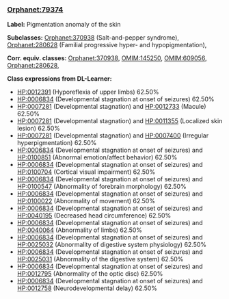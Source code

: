 
### [Orphanet:79374](http://www.orpha.net/ORDO/Orphanet_79374)
**Label:** Pigmentation anomaly of the skin

**Subclasses:** [Orphanet:370938](http://www.orpha.net/ORDO/Orphanet_370938) (Salt-and-pepper syndrome), [Orphanet:280628](http://www.orpha.net/ORDO/Orphanet_280628) (Familial progressive hyper- and hypopigmentation), 

**Corr. equiv. classes:** [Orphanet:370938](http://www.orpha.net/ORDO/Orphanet_370938), [OMIM:145250](http://purl.obolibrary.org/obo/OMIM_145250), [OMIM:609056](http://purl.obolibrary.org/obo/OMIM_609056), [Orphanet:280628](http://www.orpha.net/ORDO/Orphanet_280628), 

**Class expressions from DL-Learner:**

- [HP:0012391](http://purl.obolibrary.org/obo/HP_0012391) (Hyporeflexia of upper limbs) 62.50%
- [HP:0006834](http://purl.obolibrary.org/obo/HP_0006834) (Developmental stagnation at onset of seizures) 62.50%
- [HP:0007281](http://purl.obolibrary.org/obo/HP_0007281) (Developmental stagnation) and [HP:0012733](http://purl.obolibrary.org/obo/HP_0012733) (Macule) 62.50%
- [HP:0007281](http://purl.obolibrary.org/obo/HP_0007281) (Developmental stagnation) and [HP:0011355](http://purl.obolibrary.org/obo/HP_0011355) (Localized skin lesion) 62.50%
- [HP:0007281](http://purl.obolibrary.org/obo/HP_0007281) (Developmental stagnation) and [HP:0007400](http://purl.obolibrary.org/obo/HP_0007400) (Irregular hyperpigmentation) 62.50%
- [HP:0006834](http://purl.obolibrary.org/obo/HP_0006834) (Developmental stagnation at onset of seizures) and [HP:0100851](http://purl.obolibrary.org/obo/HP_0100851) (Abnormal emotion/affect behavior) 62.50%
- [HP:0006834](http://purl.obolibrary.org/obo/HP_0006834) (Developmental stagnation at onset of seizures) and [HP:0100704](http://purl.obolibrary.org/obo/HP_0100704) (Cortical visual impairment) 62.50%
- [HP:0006834](http://purl.obolibrary.org/obo/HP_0006834) (Developmental stagnation at onset of seizures) and [HP:0100547](http://purl.obolibrary.org/obo/HP_0100547) (Abnormality of forebrain morphology) 62.50%
- [HP:0006834](http://purl.obolibrary.org/obo/HP_0006834) (Developmental stagnation at onset of seizures) and [HP:0100022](http://purl.obolibrary.org/obo/HP_0100022) (Abnormality of movement) 62.50%
- [HP:0006834](http://purl.obolibrary.org/obo/HP_0006834) (Developmental stagnation at onset of seizures) and [HP:0040195](http://purl.obolibrary.org/obo/HP_0040195) (Decreased head circumference) 62.50%
- [HP:0006834](http://purl.obolibrary.org/obo/HP_0006834) (Developmental stagnation at onset of seizures) and [HP:0040064](http://purl.obolibrary.org/obo/HP_0040064) (Abnormality of limbs) 62.50%
- [HP:0006834](http://purl.obolibrary.org/obo/HP_0006834) (Developmental stagnation at onset of seizures) and [HP:0025032](http://purl.obolibrary.org/obo/HP_0025032) (Abnormality of digestive system physiology) 62.50%
- [HP:0006834](http://purl.obolibrary.org/obo/HP_0006834) (Developmental stagnation at onset of seizures) and [HP:0025031](http://purl.obolibrary.org/obo/HP_0025031) (Abnormality of the digestive system) 62.50%
- [HP:0006834](http://purl.obolibrary.org/obo/HP_0006834) (Developmental stagnation at onset of seizures) and [HP:0012795](http://purl.obolibrary.org/obo/HP_0012795) (Abnormality of the optic disc) 62.50%
- [HP:0006834](http://purl.obolibrary.org/obo/HP_0006834) (Developmental stagnation at onset of seizures) and [HP:0012758](http://purl.obolibrary.org/obo/HP_0012758) (Neurodevelopmental delay) 62.50%


